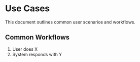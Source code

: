 # Use Cases

This document outlines common user scenarios and workflows.

## Common Workflows
1. User does X
2. System responds with Y